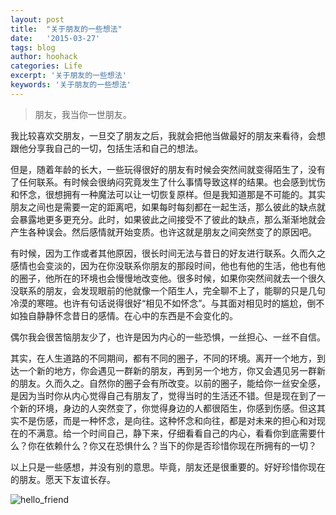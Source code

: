 ```yaml
---
layout: post
title:  "关于朋友的一些想法"
date:   '2015-03-27'
tags: blog
author: hoohack
categories: Life
excerpt: '关于朋友的一些想法'
keywords: '关于朋友的一些想法'
---
```


>朋友，我当你一世朋友。

我比较喜欢交朋友，一旦交了朋友之后，我就会把他当做最好的朋友来看待，会想跟他分享我自己的一切，包括生活和自己的想法。

但是，随着年龄的长大，一些玩得很好的朋友有时候会突然间就变得陌生了，没有了任何联系。有时候会很纳闷究竟发生了什么事情导致这样的结果。也会感到忧伤和怀念，很想拥有一种魔法可以让一切恢复原样。但是我知道那是不可能的。其实朋友之间也是需要一定的距离吧，如果每时每刻都在一起生活，那么彼此的缺点就会暴露地更多更充分。此时，如果彼此之间接受不了彼此的缺点，那么渐渐地就会产生各种误会。然后感情就开始变质。也许这就是朋友之间突然变了的原因吧。



有时候，因为工作或者其他原因，很长时间无法与昔日的好友进行联系。久而久之感情也会变淡的，因为在你没联系你朋友的那段时间，他也有他的生活，他也有他的圈子，他所在的环境也会慢慢地改变他。很多时候，如果你突然间就去一个很久没联系的朋友，会发现眼前的他就像一个陌生人，完全聊不上了，能聊的只是几句冷漠的寒暄。也许有句话说得很好“相见不如怀念”。与其面对相见时的尴尬，倒不如独自静静怀念昔日的感情。在心中的东西是不会变化的。

偶尔我会很苦恼朋友少了，也许是因为内心的一些恐惧，一丝担心、一丝不自信。

其实，在人生道路的不同期间，都有不同的圈子，不同的环境。离开一个地方，到达一个新的地方，你会遇见一群新的朋友，再到另一个地方，你又会遇见另一群新的朋友。久而久之。自然你的圈子会有所改变。以前的圈子，能给你一丝安全感，是因为当时你从内心觉得自己有朋友了，觉得当时的生活还不错。但是现在到了一个新的环境，身边的人突然变了，你觉得身边的人都很陌生，你感到伤感。但这其实不是伤感，而是一种怀念，是向往。这种怀念和向往，都是对未来的担心和对现在的不满意。给一个时间自己，静下来，仔细看看自己的内心，看看你到底需要什么？你在依赖什么？你又在恐惧什么？当下的你是否珍惜你现在所拥有的一切？

以上只是一些感想，并没有别的意思。毕竟，朋友还是很重要的。好好珍惜你现在的朋友。愿天下友谊长存。

![hello_friend](http://7u2eqw.com1.z0.glb.clouddn.com/aboutfriend1.jpg)
